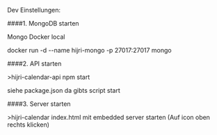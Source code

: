 Dev Einstellungen:

####1. MongoDB starten


Mongo Docker local 

docker run -d --name hijri-mongo -p 27017:27017 mongo

####2. API starten

\>hijri-calendar-api npm start

siehe package.json da gibts script start

####3. Server starten

\>hijri-calendar index.html mit embedded server starten (Auf icon oben rechts klicken)

